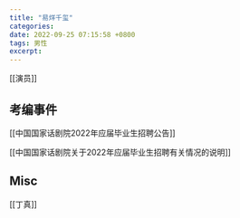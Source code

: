 ```yaml
---
title: "易烊千玺"
categories: 
date: 2022-09-25 07:15:58 +0800
tags: 男性
excerpt: 
---
```




[[演员]]


## 考编事件

[[中国国家话剧院2022年应届毕业生招聘公告]]

[[中国国家话剧院关于2022年应届毕业生招聘有关情况的说明]]




## Misc

[[丁真]]





